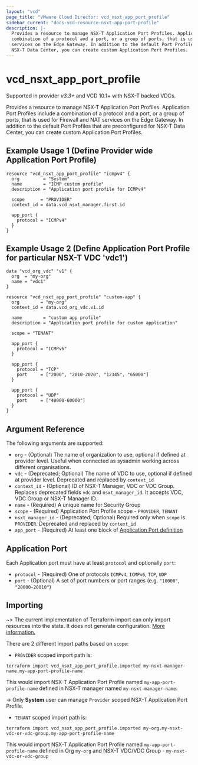 ```yaml
---
layout: "vcd"
page_title: "VMware Cloud Director: vcd_nsxt_app_port_profile"
sidebar_current: "docs-vcd-resource-nsxt-app-port-profile"
description: |-
  Provides a resource to manage NSX-T Application Port Profiles. Application Port Profiles include a
  combination of a protocol and a port, or a group of ports, that is used for Firewall and NAT
  services on the Edge Gateway. In addition to the default Port Profiles that are preconfigured for
  NSX-T Data Center, you can create custom Application Port Profiles.
---
```


# vcd\_nsxt\_app\_port\_profile

Supported in provider *v3.3+* and VCD 10.1+ with NSX-T backed VDCs.

Provides a resource to manage NSX-T Application Port Profiles. Application Port Profiles include a
combination of a protocol and a port, or a group of ports, that is used for Firewall and NAT
services on the Edge Gateway. In addition to the default Port Profiles that are preconfigured for
NSX-T Data Center, you can create custom Application Port Profiles.

## Example Usage 1 (Define Provider wide Application Port Profile)

```hcl
resource "vcd_nsxt_app_port_profile" "icmpv4" {
  org         = "System"
  name        = "ICMP custom profile"
  description = "Application port profile for ICMPv4"

  scope      = "PROVIDER"
  context_id = data.vcd_nsxt_manager.first.id

  app_port {
    protocol = "ICMPv4"
  }
}
```

## Example Usage 2 (Define Application Port Profile for particular NSX-T VDC 'vdc1')
```hcl
data "vcd_org_vdc" "v1" {
  org  = "my-org"
  name = "vdc1"
}

resource "vcd_nsxt_app_port_profile" "custom-app" {
  org        = "my-org"
  context_id = data.vcd_org_vdc.v1.id

  name        = "custom app profile"
  description = "Application port profile for custom application"

  scope = "TENANT"

  app_port {
    protocol = "ICMPv6"
  }

  app_port {
    protocol = "TCP"
    port     = ["2000", "2010-2020", "12345", "65000"]
  }

  app_port {
    protocol = "UDP"
    port     = ["40000-60000"]
  }
}
```

## Argument Reference

The following arguments are supported:

* `org` - (Optional) The name of organization to use, optional if defined at provider level. Useful
  when connected as sysadmin working across different organisations.
* `vdc` - (Deprecated; Optional) The name of VDC to use, optional if defined at provider level.
  Deprecated and replaced by `context_id`
* `context_id` - (Optional) ID of NSX-T Manager, VDC or VDC Group. Replaces deprecated fields `vdc`
  and `nsxt_manager_id`. It accepts VDC, VDC Group or NSX-T Manager ID. 
* `name` - (Required) A unique name for Security Group
* `scope` - (Required) Application Port Profile scope - `PROVIDER`, `TENANT`
* `nsxt_manager_id` - (Deprecated; Optional) Required only when `scope` is `PROVIDER`. Deprecated
  and replaced by `context_id`
* `app_port` - (Required) At least one block of [Application Port definition](#app-port)


<a id="app-port"></a>
## Application Port

Each Application port must have at least `protocol` and optionally `port`:

* `protocol` - (Required) One of protocols `ICMPv4`, `ICMPv6`, `TCP`, `UDP`
* `port` - (Optional) A set of port numbers or port ranges (e.g. `"10000"`, `"20000-20010"`)


## Importing

~> The current implementation of Terraform import can only import resources into the state.
It does not generate configuration. [More information.](https://www.terraform.io/docs/import/)

There are 2 different import paths based on `scope`:
* `PROVIDER` scoped import path is:
```
terraform import vcd_nsxt_app_port_profile.imported my-nsxt-manager-name.my-app-port-profile-name
```
This would import NSX-T Application Port Profile named `my-app-port-profile-name` defined in NSX-T manager
named `my-nsxt-manager-name`.

->  Only **System** user can manage `Provider` scoped NSX-T Application Port Profile.

* `TENANT` scoped import path is:
```
terraform import vcd_nsxt_app_port_profile.imported my-org.my-nsxt-vdc-or-vdc-group.my-app-port-profile-name
```

This would import NSX-T Application Port Profile named `my-app-port-profile-name` defined in Org `my-org` and NSX-T
VDC/VDC Group - `my-nsxt-vdc-or-vdc-group`

